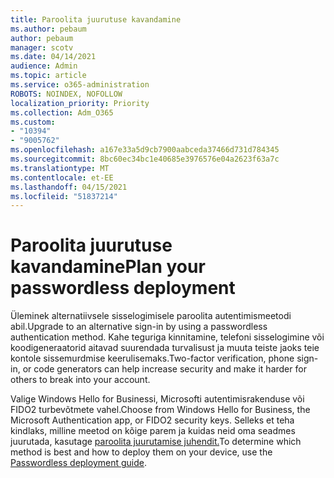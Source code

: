 ```yaml
---
title: Paroolita juurutuse kavandamine
ms.author: pebaum
author: pebaum
manager: scotv
ms.date: 04/14/2021
audience: Admin
ms.topic: article
ms.service: o365-administration
ROBOTS: NOINDEX, NOFOLLOW
localization_priority: Priority
ms.collection: Adm_O365
ms.custom:
- "10394"
- "9005762"
ms.openlocfilehash: a167e33a5d9cb7900aabceda37466d731d784345
ms.sourcegitcommit: 8bc60ec34bc1e40685e3976576e04a2623f63a7c
ms.translationtype: MT
ms.contentlocale: et-EE
ms.lasthandoff: 04/15/2021
ms.locfileid: "51837214"
---
```

# <a name="plan-your-passwordless-deployment"></a><span data-ttu-id="24bfd-102">Paroolita juurutuse kavandamine</span><span class="sxs-lookup"><span data-stu-id="24bfd-102">Plan your passwordless deployment</span></span>

<span data-ttu-id="24bfd-103">Üleminek alternatiivsele sisselogimisele paroolita autentimismeetodi abil.</span><span class="sxs-lookup"><span data-stu-id="24bfd-103">Upgrade to an alternative sign-in by using a passwordless authentication method.</span></span> <span data-ttu-id="24bfd-104">Kahe teguriga kinnitamine, telefoni sisselogimine või koodigeneraatorid aitavad suurendada turvalisust ja muuta teiste jaoks teie kontole sissemurdmise keerulisemaks.</span><span class="sxs-lookup"><span data-stu-id="24bfd-104">Two-factor verification, phone sign-in, or code generators can help increase security and make it harder for others to break into your account.</span></span> 

<span data-ttu-id="24bfd-105">Valige Windows Hello for Businessi, Microsofti autentimisrakenduse või FIDO2 turbevõtmete vahel.</span><span class="sxs-lookup"><span data-stu-id="24bfd-105">Choose from Windows Hello for Business, the Microsoft Authentication app, or FIDO2 security keys.</span></span> <span data-ttu-id="24bfd-106">Selleks et teha kindlaks, milline meetod on kõige parem ja kuidas neid oma seadmes juurutada, kasutage [paroolita juurutamise juhendit.](https://admin.microsoft.com/adminportal/home?#/modernonboarding/passwordlesssetup)</span><span class="sxs-lookup"><span data-stu-id="24bfd-106">To determine which method is best and how to deploy them on your device, use the [Passwordless deployment guide](https://admin.microsoft.com/adminportal/home?#/modernonboarding/passwordlesssetup).</span></span> 

